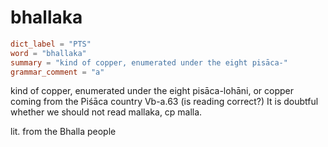 # bhallaka

``` toml
dict_label = "PTS"
word = "bhallaka"
summary = "kind of copper, enumerated under the eight pisāca-"
grammar_comment = "a"
```

kind of copper, enumerated under the eight pisāca\-lohāni, or copper coming from the Piśāca country Vb\-a.63 (is reading correct?) It is doubtful whether we should not read mallaka, cp malla.

lit. from the Bhalla people

